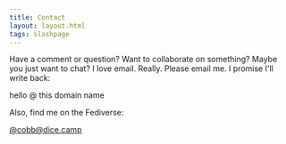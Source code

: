 ```yaml
---
title: Contact
layout: layout.html
tags: slashpage
---
```

Have a comment or question? Want to collaborate on something? Maybe you just want to chat? I love email. Really. Please email me. I promise I'll write back:

<p class="email">hello @ this domain name</p>

Also, find me on the Fediverse:

[@cobb@dice.camp](https://dice.camp/@cobb)